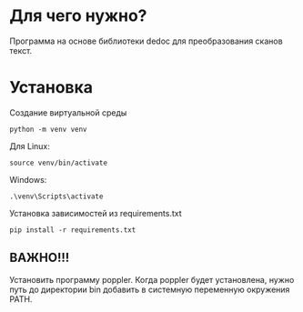 # Для чего нужно?
Программа на основе библиотеки dedoc для преобразования
сканов текст.
# Установка
Создание виртуальной среды
```
python -m venv venv
```
Для Linux:
```
source venv/bin/activate
```
Windows:
```
.\venv\Scripts\activate
```
Установка зависимостей из requirements.txt
```
pip install -r requirements.txt
```
## ВАЖНО!!! 
Установить программу poppler.
Когда poppler будет установлена,
нужно путь до директории bin добавить
в системную переменную окружения PATH.